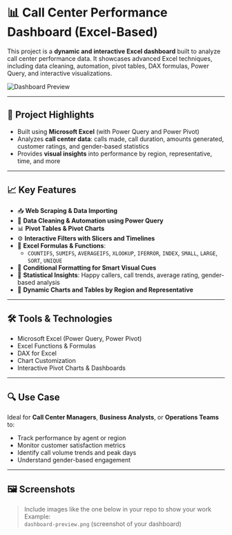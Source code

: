 # 📊 Call Center Performance Dashboard (Excel-Based)

This project is a **dynamic and interactive Excel dashboard** built to analyze call center performance data. It showcases advanced Excel techniques, including data cleaning, automation, pivot tables, DAX formulas, Power Query, and interactive visualizations.

![Dashboard Preview](./dashboard-preview.png)

---

## 📌 Project Highlights

- Built using **Microsoft Excel** (with Power Query and Power Pivot)
- Analyzes **call center data**: calls made, call duration, amounts generated, customer ratings, and gender-based statistics
- Provides **visual insights** into performance by region, representative, time, and more

---

## 📈 Key Features

- 📥 **Web Scraping & Data Importing**
- 🧹 **Data Cleaning & Automation using Power Query**
- 📊 **Pivot Tables & Pivot Charts**
- ⚙️ **Interactive Filters with Slicers and Timelines**
- 🧮 **Excel Formulas & Functions**:  
  - `COUNTIFS`, `SUMIFS`, `AVERAGEIFS`, `XLOOKUP`, `IFERROR`, `INDEX`, `SMALL`, `LARGE`, `SORT`, `UNIQUE`
- 📐 **Conditional Formatting for Smart Visual Cues**
- 🧠 **Statistical Insights**: Happy callers, call trends, average rating, gender-based analysis
- 💬 **Dynamic Charts and Tables by Region and Representative**

---

## 🛠 Tools & Technologies

- Microsoft Excel (Power Query, Power Pivot)
- Excel Functions & Formulas
- DAX for Excel
- Chart Customization
- Interactive Pivot Charts & Dashboards

---

## 🔍 Use Case

Ideal for **Call Center Managers**, **Business Analysts**, or **Operations Teams** to:

- Track performance by agent or region
- Monitor customer satisfaction metrics
- Identify call volume trends and peak days
- Understand gender-based engagement

---

## 🖼️ Screenshots

> Include images like the one below in your repo to show your work  
> Example:  
> `dashboard-preview.png` (screenshot of your dashboard)
